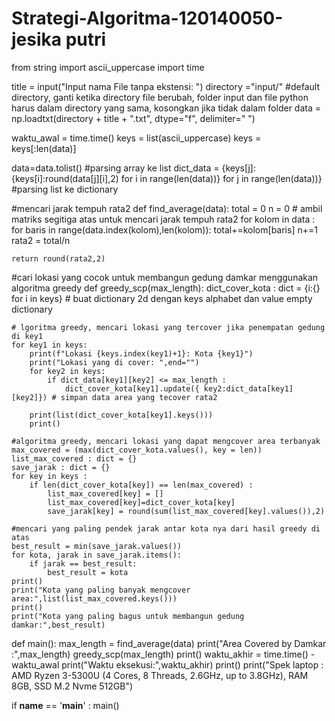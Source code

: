 # Strategi-Algoritma-120140050-jesika putri
from string import ascii_uppercase
import time

title = input("Input nama File tanpa ekstensi: ")
directory ="input/" #default directory, ganti ketika directory file berubah, folder input dan file python harus dalam directory yang sama, kosongkan jika tidak dalam folder
data = np.loadtxt(directory + title + ".txt", dtype="f", delimiter=" ")

waktu_awal = time.time()
keys = list(ascii_uppercase)
keys = keys[:len(data)]

data=data.tolist() #parsing array ke list
dict_data = {keys[j]:{keys[i]:round(data[j][i],2) for i in range(len(data))}  for j in range(len(data))} #parsing list ke dictionary

#mencari jarak tempuh rata2
def find_average(data):
    total = 0
    n = 0
    # ambil matriks segitiga atas untuk mencari jarak tempuh rata2
    for kolom in data :
        for baris in range(data.index(kolom),len(kolom)):
            total+=kolom[baris]
            n+=1
    rata2 = total/n

    return round(rata2,2)

#cari lokasi yang cocok untuk membangun gedung damkar menggunakan algoritma greedy
def greedy_scp(max_length):
    dict_cover_kota : dict = {i:{} for i in keys} # buat dictionary 2d dengan keys alphabet dan value empty dictionary
    
    # lgoritma greedy, mencari lokasi yang tercover jika penempatan gedung di key1
    for key1 in keys:
        print(f"Lokasi {keys.index(key1)+1}: Kota {key1}")
        print("Lokasi yang di cover: ",end="")
        for key2 in keys:
            if dict_data[key1][key2] <= max_length :
                dict_cover_kota[key1].update({ key2:dict_data[key1][key2]}) # simpan data area yang tecover rata2
                
        print(list(dict_cover_kota[key1].keys()))
        print()

    #algoritma greedy, mencari lokasi yang dapat mengcover area terbanyak
    max_covered = (max(dict_cover_kota.values(), key = len))
    list_max_covered : dict = {}
    save_jarak : dict = {}
    for key in keys :
        if len(dict_cover_kota[key]) == len(max_covered) :
            list_max_covered[key] = []
            list_max_covered[key]=dict_cover_kota[key]
            save_jarak[key] = round(sum(list_max_covered[key].values()),2)

    #mencari yang paling pendek jarak antar kota nya dari hasil greedy di atas
    best_result = min(save_jarak.values())
    for kota, jarak in save_jarak.items():
        if jarak == best_result:
            best_result = kota
    print()
    print("Kota yang paling banyak mengcover area:",list(list_max_covered.keys()))
    print()
    print("Kota yang paling bagus untuk membangun gedung damkar:",best_result)

def main():
    max_length = find_average(data)
    print("Area Covered by Damkar :",max_length)
    greedy_scp(max_length)
    print()
    waktu_akhir = time.time() - waktu_awal
    print("Waktu eksekusi:",waktu_akhir)
    print()
    print("Spek laptop : AMD Ryzen 3-5300U (4 Cores, 8 Threads, 2.6GHz, up to 3.8GHz), RAM 8GB, SSD M.2 Nvme 512GB")

if __name__ == '__main__' :
    main()
